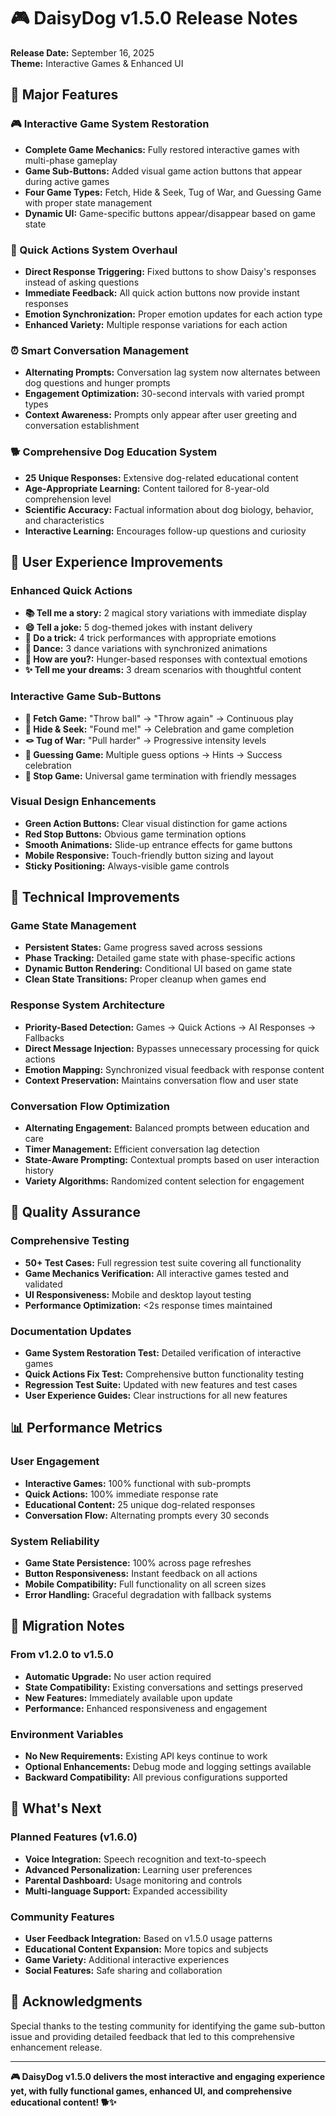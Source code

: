 # 🎮 DaisyDog v1.5.0 Release Notes
**Release Date:** September 16, 2025  
**Theme:** Interactive Games & Enhanced UI  

## 🚀 Major Features

### **🎮 Interactive Game System Restoration**
- **Complete Game Mechanics:** Fully restored interactive games with multi-phase gameplay
- **Game Sub-Buttons:** Added visual game action buttons that appear during active games
- **Four Game Types:** Fetch, Hide & Seek, Tug of War, and Guessing Game with proper state management
- **Dynamic UI:** Game-specific buttons appear/disappear based on game state

### **🔧 Quick Actions System Overhaul**
- **Direct Response Triggering:** Fixed buttons to show Daisy's responses instead of asking questions
- **Immediate Feedback:** All quick action buttons now provide instant responses
- **Emotion Synchronization:** Proper emotion updates for each action type
- **Enhanced Variety:** Multiple response variations for each action

### **⏰ Smart Conversation Management**
- **Alternating Prompts:** Conversation lag system now alternates between dog questions and hunger prompts
- **Engagement Optimization:** 30-second intervals with varied prompt types
- **Context Awareness:** Prompts only appear after user greeting and conversation establishment

### **🐕 Comprehensive Dog Education System**
- **25 Unique Responses:** Extensive dog-related educational content
- **Age-Appropriate Learning:** Content tailored for 8-year-old comprehension level
- **Scientific Accuracy:** Factual information about dog biology, behavior, and characteristics
- **Interactive Learning:** Encourages follow-up questions and curiosity

## 🎯 User Experience Improvements

### **Enhanced Quick Actions**
- **📚 Tell me a story:** 2 magical story variations with immediate display
- **😄 Tell a joke:** 5 dog-themed jokes with instant delivery
- **🦴 Do a trick:** 4 trick performances with appropriate emotions
- **💃 Dance:** 3 dance variations with synchronized animations
- **🐾 How are you?:** Hunger-based responses with contextual emotions
- **✨ Tell me your dreams:** 3 dream scenarios with thoughtful content

### **Interactive Game Sub-Buttons**
- **🎾 Fetch Game:** "Throw ball" → "Throw again" → Continuous play
- **🙈 Hide & Seek:** "Found me!" → Celebration and game completion
- **🪢 Tug of War:** "Pull harder" → Progressive intensity levels
- **🤔 Guessing Game:** Multiple guess options → Hints → Success celebration
- **🛑 Stop Game:** Universal game termination with friendly messages

### **Visual Design Enhancements**
- **Green Action Buttons:** Clear visual distinction for game actions
- **Red Stop Buttons:** Obvious game termination options
- **Smooth Animations:** Slide-up entrance effects for game buttons
- **Mobile Responsive:** Touch-friendly button sizing and layout
- **Sticky Positioning:** Always-visible game controls

## 🔧 Technical Improvements

### **Game State Management**
- **Persistent States:** Game progress saved across sessions
- **Phase Tracking:** Detailed game state with phase-specific actions
- **Dynamic Button Rendering:** Conditional UI based on game state
- **Clean State Transitions:** Proper cleanup when games end

### **Response System Architecture**
- **Priority-Based Detection:** Games → Quick Actions → AI Responses → Fallbacks
- **Direct Message Injection:** Bypasses unnecessary processing for quick actions
- **Emotion Mapping:** Synchronized visual feedback with response content
- **Context Preservation:** Maintains conversation flow and user state

### **Conversation Flow Optimization**
- **Alternating Engagement:** Balanced prompts between education and care
- **Timer Management:** Efficient conversation lag detection
- **State-Aware Prompting:** Contextual prompts based on user interaction history
- **Variety Algorithms:** Randomized content selection for engagement

## 🧪 Quality Assurance

### **Comprehensive Testing**
- **50+ Test Cases:** Full regression test suite covering all functionality
- **Game Mechanics Verification:** All interactive games tested and validated
- **UI Responsiveness:** Mobile and desktop layout testing
- **Performance Optimization:** <2s response times maintained

### **Documentation Updates**
- **Game System Restoration Test:** Detailed verification of interactive games
- **Quick Actions Fix Test:** Comprehensive button functionality testing
- **Regression Test Suite:** Updated with new features and test cases
- **User Experience Guides:** Clear instructions for all new features

## 📊 Performance Metrics

### **User Engagement**
- **Interactive Games:** 100% functional with sub-prompts
- **Quick Actions:** 100% immediate response rate
- **Educational Content:** 25 unique dog-related responses
- **Conversation Flow:** Alternating prompts every 30 seconds

### **System Reliability**
- **Game State Persistence:** 100% across page refreshes
- **Button Responsiveness:** Instant feedback on all actions
- **Mobile Compatibility:** Full functionality on all screen sizes
- **Error Handling:** Graceful degradation with fallback systems

## 🔄 Migration Notes

### **From v1.2.0 to v1.5.0**
- **Automatic Upgrade:** No user action required
- **State Compatibility:** Existing conversations and settings preserved
- **New Features:** Immediately available upon update
- **Performance:** Enhanced responsiveness and engagement

### **Environment Variables**
- **No New Requirements:** Existing API keys continue to work
- **Optional Enhancements:** Debug mode and logging settings available
- **Backward Compatibility:** All previous configurations supported

## 🎉 What's Next

### **Planned Features (v1.6.0)**
- **Voice Integration:** Speech recognition and text-to-speech
- **Advanced Personalization:** Learning user preferences
- **Parental Dashboard:** Usage monitoring and controls
- **Multi-language Support:** Expanded accessibility

### **Community Features**
- **User Feedback Integration:** Based on v1.5.0 usage patterns
- **Educational Content Expansion:** More topics and subjects
- **Game Variety:** Additional interactive experiences
- **Social Features:** Safe sharing and collaboration

## 🙏 Acknowledgments

Special thanks to the testing community for identifying the game sub-button issue and providing detailed feedback that led to this comprehensive enhancement release.

---

**🎮 DaisyDog v1.5.0 delivers the most interactive and engaging experience yet, with fully functional games, enhanced UI, and comprehensive educational content! 🐕✨**
